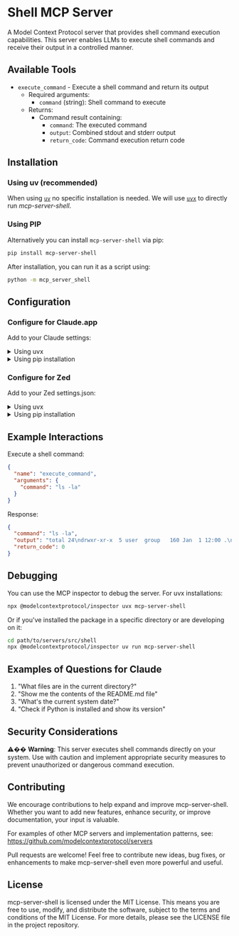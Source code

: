 # Shell MCP Server

A Model Context Protocol server that provides shell command execution capabilities. This server enables LLMs to execute shell commands and receive their output in a controlled manner.

## Available Tools

- `execute_command` - Execute a shell command and return its output
  - Required arguments:
    - `command` (string): Shell command to execute
  - Returns:
    - Command result containing:
      - `command`: The executed command
      - `output`: Combined stdout and stderr output
      - `return_code`: Command execution return code

## Installation

### Using uv (recommended)

When using [`uv`](https://docs.astral.sh/uv/) no specific installation is needed. We will
use [`uvx`](https://docs.astral.sh/uv/guides/tools/) to directly run *mcp-server-shell*.

### Using PIP

Alternatively you can install `mcp-server-shell` via pip:

```bash
pip install mcp-server-shell
```

After installation, you can run it as a script using:

```bash
python -m mcp_server_shell
```

## Configuration

### Configure for Claude.app

Add to your Claude settings:

<details>
<summary>Using uvx</summary>

```json
"mcpServers": {
  "shell": {
    "command": "uvx",
    "args": ["mcp-server-shell"]
  }
}
```
</details>

<details>
<summary>Using pip installation</summary>

```json
"mcpServers": {
  "shell": {
    "command": "python",
    "args": ["-m", "mcp_server_shell"]
  }
}
```
</details>

### Configure for Zed

Add to your Zed settings.json:

<details>
<summary>Using uvx</summary>

```json
"context_servers": {
  "mcp-server-shell": {
    "command": "uvx",
    "args": ["mcp-server-shell"]
  }
},
```
</details>

<details>
<summary>Using pip installation</summary>

```json
"context_servers": {
  "mcp-server-shell": {
    "command": "python",
    "args": ["-m", "mcp_server_shell"]
  }
},
```
</details>

## Example Interactions

Execute a shell command:
```json
{
  "name": "execute_command",
  "arguments": {
    "command": "ls -la"
  }
}
```
Response:
```json
{
  "command": "ls -la",
  "output": "total 24\ndrwxr-xr-x  5 user  group   160 Jan  1 12:00 .\ndrwxr-xr-x  3 user  group    96 Jan  1 12:00 ..",
  "return_code": 0
}
```

## Debugging

You can use the MCP inspector to debug the server. For uvx installations:

```bash
npx @modelcontextprotocol/inspector uvx mcp-server-shell
```

Or if you've installed the package in a specific directory or are developing on it:

```bash
cd path/to/servers/src/shell
npx @modelcontextprotocol/inspector uv run mcp-server-shell
```

## Examples of Questions for Claude

1. "What files are in the current directory?"
2. "Show me the contents of the README.md file"
3. "What's the current system date?"
4. "Check if Python is installed and show its version"

## Security Considerations

⚠�� **Warning**: This server executes shell commands directly on your system. Use with caution and implement appropriate security measures to prevent unauthorized or dangerous command execution.

## Contributing

We encourage contributions to help expand and improve mcp-server-shell. Whether you want to add new features, enhance security, or improve documentation, your input is valuable.

For examples of other MCP servers and implementation patterns, see:
https://github.com/modelcontextprotocol/servers

Pull requests are welcome! Feel free to contribute new ideas, bug fixes, or enhancements to make mcp-server-shell even more powerful and useful.

## License

mcp-server-shell is licensed under the MIT License. This means you are free to use, modify, and distribute the software, subject to the terms and conditions of the MIT License. For more details, please see the LICENSE file in the project repository.